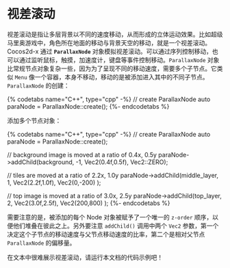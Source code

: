 # 视差滚动

视差滚动是指让多层背景以不同的速度移动，从而形成的立体运动效果。比如超级马里奥游戏中，角色所在地面的移动与背景天空的移动，就是一个视差滚动。Cocos2d-x 通过 __`ParallaxNode`__ 对象模拟视差滚动。可以通过序列控制移动，也可以通过监听鼠标，触摸，加速度计，键盘等事件控制移动。`ParallaxNode` 对象比常规节点对象复杂一些，因为为了呈现不同的移动速度，需要多个子节点。它类似 `Menu` 像一个容器，本身不移动，移动的是被添加进入其中的不同子节点。`ParallaxNode` 的创建：

{% codetabs name="C++", type="cpp" -%}
// create ParallaxNode
auto paraNode = ParallaxNode::create();
{%- endcodetabs %}

添加多个节点对象：

{% codetabs name="C++", type="cpp" -%}
// create ParallaxNode
auto paraNode = ParallaxNode::create();

// background image is moved at a ratio of 0.4x, 0.5y
paraNode->addChild(background, -1, Vec2(0.4f,0.5f), Vec2::ZERO);

// tiles are moved at a ratio of 2.2x, 1.0y
paraNode->addChild(middle_layer, 1, Vec2(2.2f,1.0f), Vec2(0,-200) );

// top image is moved at a ratio of 3.0x, 2.5y
paraNode->addChild(top_layer, 2, Vec2(3.0f,2.5f), Vec2(200,800) );
{%- endcodetabs %}

需要注意的是，被添加的每个 Node 对象被赋予了一个唯一的 `z-order` 顺序，以便他们堆叠在彼此之上。另外要注意 `addChild()` 调用中两个 `Vec2` 参数，第一个决定这个子节点的移动速度与父节点移动速度的比率，第二个是相对父节点 `ParallaxNode` 的偏移量。

在文本中很难展示视差滚动，请运行本文档的代码示例吧！
